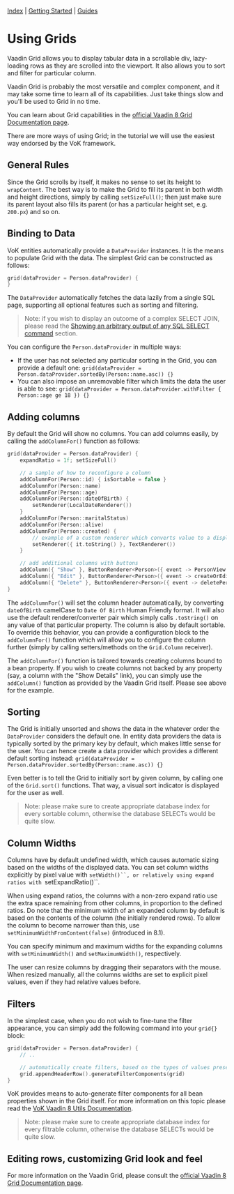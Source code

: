 [Index](index.html) | [Getting Started](gettingstarted.html) | [Guides](vok-guides.html)

# Using Grids

Vaadin Grid allows you to display tabular data in a scrollable div, lazy-loading rows as they are scrolled into the viewport.
It also allows you to sort and filter for particular column.

Vaadin Grid is probably the most versatile and complex component, and it may take some time to learn all of its capabilities.
Just take things slow and you'll be used to Grid in no time.

You can learn about Grid capabilities in the [official Vaadin 8 Grid Documentation page](https://vaadin.com/docs/v8/framework/components/components-grid.html).

There are more ways of using Grid; in the tutorial we will use the easiest way endorsed by the VoK framework.

## General Rules

Since the Grid scrolls by itself, it makes no sense to set its height to `wrapContent`. The best way is to make the Grid to fill its parent
in both width and height directions, simply by calling `setSizeFull()`; then just make sure its parent layout also fills its parent (or has
a particular height set, e.g. `200.px`) and so on.

## Binding to Data

VoK entities automatically provide a `DataProvider` instances. It is the means to populate Grid with the data. The simplest Grid
can be constructed as follows:

```kotlin
grid(dataProvider = Person.dataProvider) {
}
```

The `DataProvider` automatically fetches the data lazily from a single SQL page, supporting all optional features such as sorting
and filtering.

> Note: if you wish to display an outcome of a complex SELECT JOIN, please read the [Showing an arbitrary output of any SQL SELECT command](databases.md)
section.

You can configure the `Person.dataProvider` in multiple ways:

* If the user has not selected any particular sorting in the Grid, you can provide a default one: `grid(dataProvider = Person.dataProvider.sortedBy(Person::name.asc)) {}`
* You can also impose an unremovable filter which limits the data the user is able to see: `grid(dataProvider = Person.dataProvider.withFilter { Person::age ge 18 }) {}`

## Adding columns

By default the Grid will show no columns. You can add columns easily, by calling the `addColumnFor()` function as follows:

```kotlin
grid(dataProvider = Person.dataProvider) {
    expandRatio = 1f; setSizeFull()

    // a sample of how to reconfigure a column
    addColumnFor(Person::id) { isSortable = false }
    addColumnFor(Person::name)
    addColumnFor(Person::age)
    addColumnFor(Person::dateOfBirth) {
        setRenderer(LocalDateRenderer())
    }
    addColumnFor(Person::maritalStatus)
    addColumnFor(Person::alive)
    addColumnFor(Person::created) {
        // example of a custom renderer which converts value to a displayable string.
        setRenderer({ it.toString() }, TextRenderer())
    }

    // add additional columns with buttons
    addColumn({ "Show" }, ButtonRenderer<Person>({ event -> PersonView.navigateTo(event.item) }))
    addColumn({ "Edit" }, ButtonRenderer<Person>({ event -> createOrEditPerson(event.item) })).id = "edit"
    addColumn({ "Delete" }, ButtonRenderer<Person>({ event -> deletePerson(event.item.id!!) }))
}
```

The `addColumnFor()` will set the column header automatically, by converting `dateOfBirth` camelCase to `Date Of Birth` Human Friendly
format. It will also use the default renderer/converter pair which simply calls `.toString()` on any value of that particular property.
The column is also by default sortable. To override this behavior, you can provide a configuration block to the `addColumnFor()` function
which will allow you to configure the column further (simply by calling setters/methods on the `Grid.Column` receiver).

The `addColumnFor()` function is tailored towards creating columns bound to a bean property. If you wish to create columns not backed by
any property (say, a column with the "Show Details" link), you can simply use the `addColumn()` function as provided by the Vaadin Grid
itself. Please see above for the example.

## Sorting

The Grid is initially unsorted and shows the data in the whatever order the `DataProvider` considers the default one. In entity data providers
the data is typically sorted by the primary key by default, which makes little sense for the user. You can hence create a data provider which
provides a different default sorting instead: `grid(dataProvider = Person.dataProvider.sortedBy(Person::name.asc)) {}`

Even better is to tell the Grid to initially sort by given column, by calling one of the `Grid.sort()` functions. That way, a visual
sort indicator is displayed for the user as well.

> Note: please make sure to create appropriate database index for every sortable column, otherwise the database SELECTs would be quite slow.

## Column Widths

Columns have by default undefined width, which causes automatic sizing based on the widths of the displayed data.
You can set column widths explicitly by pixel value with `setWidth()``, or relatively using expand ratios with `setExpandRatio()``.

When using expand ratios, the columns with a non-zero expand ratio use the extra space remaining from other columns, in proportion
to the defined ratios. Do note that the minimum width of an expanded column by default is based on the contents of the column
(the initially rendered rows). To allow the column to become narrower than this, use `setMinimumWidthFromContent(false)` (introduced in 8.1).

You can specify minimum and maximum widths for the expanding columns with `setMinimumWidth()` and `setMaximumWidth()`, respectively.

The user can resize columns by dragging their separators with the mouse. When resized manually, all the columns widths are set to explicit
pixel values, even if they had relative values before.

## Filters

In the simplest case, when you do not wish to fine-tune the filter appearance, you can simply add the following command into your
`grid{}` block:

```kotlin
grid(dataProvider = Person.dataProvider) {
    // ..

    // automatically create filters, based on the types of values present in particular columns.
    grid.appendHeaderRow().generateFilterComponents(grid)
}
```

VoK provides means to auto-generate filter components for all bean properties shown in the Grid itself. For more information on this topic
please read the [VoK Vaadin 8 Utils Documentation](https://github.com/mvysny/vaadin-on-kotlin/blob/master/vok-util-vaadin8/README.md).

> Note: please make sure to create appropriate database index for every filtrable column, otherwise the database SELECTs would be quite slow.

## Editing rows, customizing Grid look and feel

For more information on the Vaadin Grid, please consult the [official Vaadin 8 Grid Documentation page](https://vaadin.com/docs/v8/framework/components/components-grid.html).
